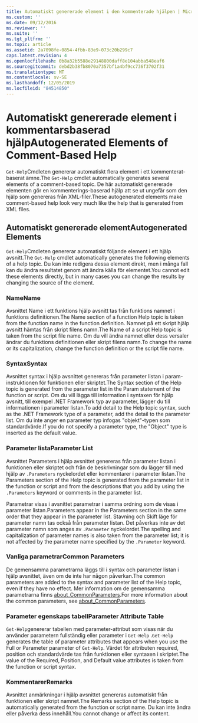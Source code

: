 ```yaml
---
title: Automatiskt genererade element i den kommenterade hjälpen | Microsoft Docs
ms.custom: ''
ms.date: 09/12/2016
ms.reviewer: ''
ms.suite: ''
ms.tgt_pltfrm: ''
ms.topic: article
ms.assetid: 2a7098fe-0854-4fbb-83e9-073c20b299c7
caps.latest.revision: 4
ms.openlocfilehash: 0b8a32b5588e29148800daff8e104abba548eaf6
ms.sourcegitcommit: debd2b38fb8070a7357bf1a4bf9cc736f3702f31
ms.translationtype: MT
ms.contentlocale: sv-SE
ms.lasthandoff: 12/05/2019
ms.locfileid: "84514850"
---
```

# <a name="autogenerated-elements-of-comment-based-help"></a><span data-ttu-id="796ef-102">Automatiskt genererade element i kommentarsbaserad hjälp</span><span class="sxs-lookup"><span data-stu-id="796ef-102">Autogenerated Elements of Comment-Based Help</span></span>

<span data-ttu-id="796ef-103">`Get-Help`Cmdleten genererar automatiskt flera element i ett kommenterat-baserat ämne.</span><span class="sxs-lookup"><span data-stu-id="796ef-103">The `Get-Help` cmdlet automatically generates several elements of a comment-based topic.</span></span> <span data-ttu-id="796ef-104">De här automatiskt genererade elementen gör en kommenterings-baserad hjälp att se ut ungefär som den hjälp som genereras från XML-filer.</span><span class="sxs-lookup"><span data-stu-id="796ef-104">These autogenerated elements make comment-based help look very much like the help that is generated from XML files.</span></span>

## <a name="autogenerated-elements"></a><span data-ttu-id="796ef-105">Automatiskt genererade element</span><span class="sxs-lookup"><span data-stu-id="796ef-105">Autogenerated Elements</span></span>

<span data-ttu-id="796ef-106">`Get-Help`Cmdleten genererar automatiskt följande element i ett hjälp avsnitt.</span><span class="sxs-lookup"><span data-stu-id="796ef-106">The `Get-Help` cmdlet automatically generates the following elements of a help topic.</span></span> <span data-ttu-id="796ef-107">Du kan inte redigera dessa element direkt, men i många fall kan du ändra resultatet genom att ändra källa för elementet.</span><span class="sxs-lookup"><span data-stu-id="796ef-107">You cannot edit these elements directly, but in many cases you can change the results by changing the source of the element.</span></span>

### <a name="name"></a><span data-ttu-id="796ef-108">Name</span><span class="sxs-lookup"><span data-stu-id="796ef-108">Name</span></span>

<span data-ttu-id="796ef-109">Avsnittet Name i ett funktions hjälp avsnitt tas från funktions namnet i funktions definitionen.</span><span class="sxs-lookup"><span data-stu-id="796ef-109">The Name section of a function Help topic is taken from the function name in the function definition.</span></span> <span data-ttu-id="796ef-110">Namnet på ett skript hjälp avsnitt hämtas från skript filens namn.</span><span class="sxs-lookup"><span data-stu-id="796ef-110">The Name of a script Help topic is taken from the script file name.</span></span> <span data-ttu-id="796ef-111">Om du vill ändra namnet eller dess versaler ändrar du funktions definitionen eller skript filens namn.</span><span class="sxs-lookup"><span data-stu-id="796ef-111">To change the name or its capitalization, change the function definition or the script file name.</span></span>

### <a name="syntax"></a><span data-ttu-id="796ef-112">Syntax</span><span class="sxs-lookup"><span data-stu-id="796ef-112">Syntax</span></span>

<span data-ttu-id="796ef-113">Avsnittet syntax i hjälp avsnittet genereras från parameter listan i param-instruktionen för funktionen eller skriptet.</span><span class="sxs-lookup"><span data-stu-id="796ef-113">The Syntax section of the Help topic is generated from the parameter list in the Param statement of the function or script.</span></span> <span data-ttu-id="796ef-114">Om du vill lägga till information i syntaxen för hjälp avsnitt, till exempel .NET Framework typ av parameter, lägger du till informationen i parameter listan.</span><span class="sxs-lookup"><span data-stu-id="796ef-114">To add detail to the Help topic syntax, such as the .NET Framework type of a parameter, add the detail to the parameter list.</span></span> <span data-ttu-id="796ef-115">Om du inte anger en parameter typ infogas "objekt"-typen som standardvärde.</span><span class="sxs-lookup"><span data-stu-id="796ef-115">If you do not specify a parameter type, the "Object" type is inserted as the default value.</span></span>

### <a name="parameter-list"></a><span data-ttu-id="796ef-116">Parameter lista</span><span class="sxs-lookup"><span data-stu-id="796ef-116">Parameter List</span></span>

<span data-ttu-id="796ef-117">Avsnittet Parameters i hjälp avsnittet genereras från parameter listan i funktionen eller skriptet och från de beskrivningar som du lägger till med hjälp av `.Parameters` nyckelordet eller kommentarer i parameter listan.</span><span class="sxs-lookup"><span data-stu-id="796ef-117">The Parameters section of the Help topic is generated from the parameter list in the function or script and from the descriptions that you add by using the `.Parameters` keyword or comments in the parameter list.</span></span>

<span data-ttu-id="796ef-118">Parametrar visas i avsnittet parametrar i samma ordning som de visas i parameter listan.</span><span class="sxs-lookup"><span data-stu-id="796ef-118">Parameters appear in the Parameters section in the same order that they appear in the parameter list.</span></span> <span data-ttu-id="796ef-119">Stavning och Skift läge för parameter namn tas också från parameter listan. Det påverkas inte av det parameter namn som anges av `.Parameter` nyckelordet.</span><span class="sxs-lookup"><span data-stu-id="796ef-119">The spelling and capitalization of parameter names is also taken from the parameter list; it is not affected by the parameter name specified by the `.Parameter` keyword.</span></span>

### <a name="common-parameters"></a><span data-ttu-id="796ef-120">Vanliga parametrar</span><span class="sxs-lookup"><span data-stu-id="796ef-120">Common Parameters</span></span>

<span data-ttu-id="796ef-121">De gemensamma parametrarna läggs till i syntax och parameter listan i hjälp avsnittet, även om de inte har någon påverkan.</span><span class="sxs-lookup"><span data-stu-id="796ef-121">The common parameters are added to the syntax and parameter list of the Help topic, even if they have no effect.</span></span> <span data-ttu-id="796ef-122">Mer information om de gemensamma parametrarna finns [about_CommonParameters](/powershell/module/microsoft.powershell.core/about/about_commonparameters).</span><span class="sxs-lookup"><span data-stu-id="796ef-122">For more information about the common parameters, see [about_CommonParameters](/powershell/module/microsoft.powershell.core/about/about_commonparameters).</span></span>

### <a name="parameter-attribute-table"></a><span data-ttu-id="796ef-123">Parameter egenskaps tabell</span><span class="sxs-lookup"><span data-stu-id="796ef-123">Parameter Attribute Table</span></span>

<span data-ttu-id="796ef-124">`Get-Help`genererar tabellen med parameter-attribut som visas när du använder parametern fullständig eller parameter i `Get-Help` .</span><span class="sxs-lookup"><span data-stu-id="796ef-124">`Get-Help` generates the table of parameter attributes that appears when you use the Full or Parameter parameter of `Get-Help`.</span></span> <span data-ttu-id="796ef-125">Värdet för attributen required, position och standardvärde tas från funktionen eller syntaxen i skriptet.</span><span class="sxs-lookup"><span data-stu-id="796ef-125">The value of the Required, Position, and Default value attributes is taken from the function or script syntax.</span></span>

### <a name="remarks"></a><span data-ttu-id="796ef-126">Kommentarer</span><span class="sxs-lookup"><span data-stu-id="796ef-126">Remarks</span></span>

<span data-ttu-id="796ef-127">Avsnittet anmärkningar i hjälp avsnittet genereras automatiskt från funktionen eller skript namnet.</span><span class="sxs-lookup"><span data-stu-id="796ef-127">The Remarks section of the Help topic is automatically generated from the function or script name.</span></span> <span data-ttu-id="796ef-128">Du kan inte ändra eller påverka dess innehåll.</span><span class="sxs-lookup"><span data-stu-id="796ef-128">You cannot change or affect its content.</span></span>

